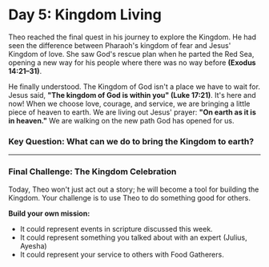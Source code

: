 # Day 5: Kingdom Living

Theo reached the final quest in his journey to explore the Kingdom.
He had seen the difference between Pharaoh's kingdom of fear and Jesus' Kingdom of love.
She saw God's rescue plan when he parted the Red Sea, opening a new way for his people where there was no way before **(Exodus 14:21–31)**.

He finally understood. The Kingdom of God isn't a place we have to wait for.
Jesus said, **"The kingdom of God is within you" (Luke 17:21)**.
It's here and now! When we choose love, courage, and service, we are bringing a little piece of heaven to earth.
We are living out Jesus' prayer: **"On earth as it is in heaven."** We are walking on the new path God has opened for us.

### Key Question: What can we do to bring the Kingdom to earth?

---

### Final Challenge: The Kingdom Celebration

Today, Theo won't just act out a story; he will become a tool for building the Kingdom. Your challenge is to use Theo to do something good for others.

**Build your own mission:**

* It could represent events in scripture discussed this week.
* It could represent something you talked about with an expert (Julius, Ayesha)
* It could represent your service to others with Food Gatherers.

